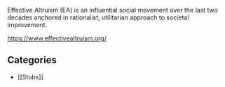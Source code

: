 Effective Altruism (EA) is an influential social movement over the last two decades anchored in rationalist, utilitarian approach to societal improvement.

https://www.effectivealtruism.org/

## Categories

- [[Stubs]]
